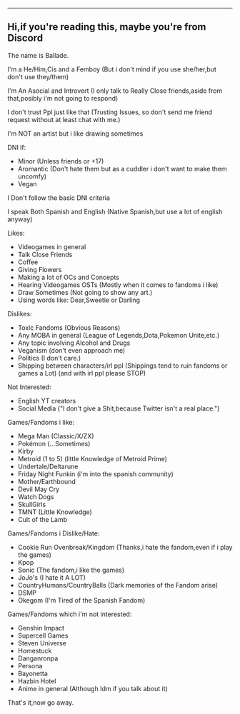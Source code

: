 ---------------
Hi,if you're reading this, maybe you're from Discord
---------------
The name is Ballade.

I'm a He/Him,Cis and a Femboy (But i don't mind if you use she/her,but don't use they/them)

I'm An Asocial and Introvert (I only talk to Really Close friends,aside from that,posibly i'm not going to respond)

I don't trust Ppl just like that (Trusting Issues, so don't send me friend request without at least chat with me.)

I'm NOT an artist but i like drawing sometimes

DNI if:
- Minor (Unless friends or +17)
- Aromantic (Don't hate them but as a cuddler i don't want to make them uncomfy)
- Vegan

I Don't follow the basic DNI criteria 

I speak Both Spanish and English (Native Spanish,but use a lot of english anyway) 

Likes:
- Videogames in general
- Talk Close Friends
- Coffee
- Giving Flowers 
- Making a lot of OCs and Concepts
- Hearing Videogames OSTs (Mostly when it comes to fandoms i like)
- Draw Sometimes (Not going to show any art.)
- Using words like: Dear,Sweetie or Darling

Dislikes:
- Toxic Fandoms (Obvious Reasons)
- Any MOBA in general (League of Legends,Dota,Pokemon Unite,etc.)
- Any topic involving Alcohol and Drugs
- Veganism (don't even approach me)
- Politics (I don't care.)
- Shipping between characters/irl ppl (Shippings tend to ruin fandoms or games a Lot) (and with irl ppl please STOP)

Not Interested:
- English YT creators 
- Social Media ("I don't give a Shit,because Twitter isn't a real place.")

Games/Fandoms i like:
- Mega Man (Classic/X/ZX)
- Pokémon (...Sometimes)
- Kirby
- Metroid (1 to 5) (little Knowledge of Metroid Prime)
- Undertale/Deltarune
- Friday Night Funkin (i'm into the spanish community)
- Mother/Earthbound
- Devil May Cry
- Watch Dogs
- SkullGirls
- TMNT (Little Knowledge)
- Cult of the Lamb

Games/Fandoms i Dislike/Hate:
- Cookie Run Ovenbreak/Kingdom (Thanks,i hate the fandom,even if i play the games)
- Kpop 
- Sonic (The fandom,i like the games)
- JoJo's (I hate it A LOT)
- CountryHumans/CountryBalls (Dark memories of the Fandom arise)
- DSMP 
- Okegom (I'm Tired of the Spanish Fandom)

Games/Fandoms which i'm not interested:
- Genshin Impact 
- Supercell Games 
- Steven Universe
- Homestuck
- Danganronpa
- Persona
- Bayonetta
- Hazbin Hotel 
- Anime in general (Although Idm if you talk about it)

That's it,now go away.
